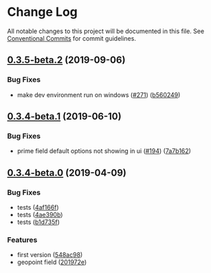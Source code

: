 # Change Log

All notable changes to this project will be documented in this file.
See [Conventional Commits](https://conventionalcommits.org) for commit guidelines.

## [0.3.5-beta.2](https://github.com/birkir/prime/tree/master/packages/prime-field-geopoint/compare/v0.3.4-beta.1...v0.3.5-beta.2) (2019-09-06)

### Bug Fixes

- make dev environment run on windows ([#271](https://github.com/birkir/prime/tree/master/packages/prime-field-geopoint/issues/271)) ([b560249](https://github.com/birkir/prime/tree/master/packages/prime-field-geopoint/commit/b560249))

## [0.3.4-beta.1](https://github.com/birkir/prime/tree/master/packages/prime-field-geopoint/compare/v0.3.4-beta.0...v0.3.4-beta.1) (2019-06-10)

### Bug Fixes

- prime field default options not showing in ui ([#194](https://github.com/birkir/prime/tree/master/packages/prime-field-geopoint/issues/194)) ([7a7b162](https://github.com/birkir/prime/tree/master/packages/prime-field-geopoint/commit/7a7b162))

## [0.3.4-beta.0](https://github.com/birkir/prime/tree/master/packages/prime-field-geopoint/compare/v0.3.3-beta.9...v0.3.4-beta.0) (2019-04-09)

### Bug Fixes

- tests ([4af166f](https://github.com/birkir/prime/tree/master/packages/prime-field-geopoint/commit/4af166f))
- tests ([4ae390b](https://github.com/birkir/prime/tree/master/packages/prime-field-geopoint/commit/4ae390b))
- tests ([b1d735f](https://github.com/birkir/prime/tree/master/packages/prime-field-geopoint/commit/b1d735f))

### Features

- first version ([548ac98](https://github.com/birkir/prime/tree/master/packages/prime-field-geopoint/commit/548ac98))
- geopoint field ([201972e](https://github.com/birkir/prime/tree/master/packages/prime-field-geopoint/commit/201972e))

